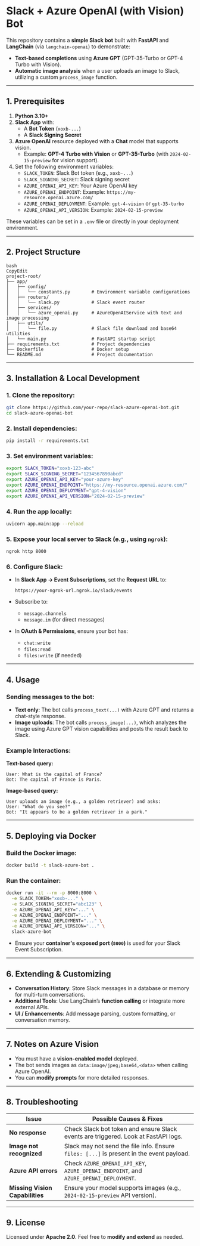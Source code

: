 # Slack + Azure OpenAI (with Vision) Bot

This repository contains a **simple Slack bot** built with **FastAPI** and **LangChain** (via `langchain-openai`) to demonstrate:

- **Text-based completions** using **Azure GPT** (GPT-35-Turbo or GPT-4 Turbo with Vision).
- **Automatic image analysis** when a user uploads an image to Slack, utilizing a custom `process_image` function.

---

## 1. Prerequisites

1. **Python 3.10+**
2. **Slack App** with:
    - A **Bot Token** (`xoxb-...`)
    - A **Slack Signing Secret**
3. **Azure OpenAI** resource deployed with a **Chat** model that supports vision.
    - Example: **GPT-4 Turbo with Vision** or **GPT-35-Turbo** (with `2024-02-15-preview` for vision support).
4. Set the following environment variables:
    - `SLACK_TOKEN`: Slack Bot token (e.g., `xoxb-...`)
    - `SLACK_SIGNING_SECRET`: Slack signing secret
    - `AZURE_OPENAI_API_KEY`: Your Azure OpenAI key
    - `AZURE_OPENAI_ENDPOINT`: Example: `https://my-resource.openai.azure.com/`
    - `AZURE_OPENAI_DEPLOYMENT`: Example: `gpt-4-vision` or `gpt-35-turbo`
    - `AZURE_OPENAI_API_VERSION`: Example: `2024-02-15-preview`

These variables can be set in a `.env` file or directly in your deployment environment.

---

## 2. Project Structure

```
bash
CopyEdit
project-root/
├── app/
│   ├── config/
│   │   └── constants.py        # Environment variable configurations
│   ├── routers/
│   │   └── slack.py            # Slack event router
│   ├── services/
│   │   └── azure_openai.py     # AzureOpenAIService with text and image processing
│   ├── utils/
│   │   └── file.py             # Slack file download and base64 utilities
│   └── main.py                 # FastAPI startup script
├── requirements.txt            # Project dependencies
├── Dockerfile                  # Docker setup
└── README.md                   # Project documentation
```

---

## 3. Installation & Local Development

### 1. Clone the repository:

```bash
git clone https://github.com/your-repo/slack-azure-openai-bot.git
cd slack-azure-openai-bot
```

### 2. Install dependencies:

```bash
pip install -r requirements.txt
```

### 3. Set environment variables:

```bash
export SLACK_TOKEN="xoxb-123-abc"
export SLACK_SIGNING_SECRET="1234567890abcd"
export AZURE_OPENAI_API_KEY="your-azure-key"
export AZURE_OPENAI_ENDPOINT="https://my-resource.openai.azure.com/"
export AZURE_OPENAI_DEPLOYMENT="gpt-4-vision"
export AZURE_OPENAI_API_VERSION="2024-02-15-preview"
```

### 4. Run the app locally:

```bash
uvicorn app.main:app --reload
```

### 5. Expose your local server to Slack (e.g., using `ngrok`):

```bash
ngrok http 8000
```

### 6. Configure Slack:

- In **Slack App → Event Subscriptions**, set the **Request URL** to:
    
    ```
    https://your-ngrok-url.ngrok.io/slack/events
    ```
    
- Subscribe to:
    - `message.channels`
    - `message.im` (for direct messages)
- In **OAuth & Permissions**, ensure your bot has:
    - `chat:write`
    - `files:read`
    - `files:write` (if needed)

---

## 4. Usage

### Sending messages to the bot:

- **Text only**: The bot calls `process_text(...)` with Azure GPT and returns a chat-style response.
- **Image uploads**: The bot calls `process_image(...)`, which analyzes the image using Azure GPT vision capabilities and posts the result back to Slack.

### Example Interactions:

**Text-based query:**

```
User: What is the capital of France?
Bot: The capital of France is Paris.
```

**Image-based query:**

```
User uploads an image (e.g., a golden retriever) and asks:
User: "What do you see?"
Bot: "It appears to be a golden retriever in a park."
```

---

## 5. Deploying via Docker

### Build the Docker image:

```bash
docker build -t slack-azure-bot .
```

### Run the container:

```bash
docker run -it --rm -p 8000:8000 \
  -e SLACK_TOKEN="xoxb-..." \
  -e SLACK_SIGNING_SECRET="abc123" \
  -e AZURE_OPENAI_API_KEY="..." \
  -e AZURE_OPENAI_ENDPOINT="..." \
  -e AZURE_OPENAI_DEPLOYMENT="..." \
  -e AZURE_OPENAI_API_VERSION="..." \
  slack-azure-bot
```

- Ensure your **container's exposed port (`8000`)** is used for your Slack Event Subscription.

---

## 6. Extending & Customizing

- **Conversation History**: Store Slack messages in a database or memory for multi-turn conversations.
- **Additional Tools**: Use LangChain’s **function calling** or integrate more external APIs.
- **UI / Enhancements**: Add message parsing, custom formatting, or conversation memory.

---

## 7. Notes on Azure Vision

- You must have a **vision-enabled model** deployed.
- The bot sends images as `data:image/jpeg;base64,<data>` when calling Azure OpenAI.
- You can **modify prompts** for more detailed responses.

---

## 8. Troubleshooting

| Issue | Possible Causes & Fixes |
| --- | --- |
| **No response** | Check Slack bot token and ensure Slack events are triggered. Look at FastAPI logs. |
| **Image not recognized** | Slack may not send the file info. Ensure `files: [...]` is present in the event payload. |
| **Azure API errors** | Check `AZURE_OPENAI_API_KEY`, `AZURE_OPENAI_ENDPOINT`, and `AZURE_OPENAI_DEPLOYMENT`. |
| **Missing Vision Capabilities** | Ensure your model supports images (e.g., `2024-02-15-preview` API version). |

---

## 9. License

Licensed under **Apache 2.0**. Feel free to **modify and extend** as needed.